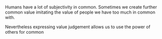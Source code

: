 
Humans have a lot of subjectivity in common. Sometimes we create further common value imitating the value of people we have too much in common with.

Nevertheless expressing value judgement allows us to use the power of others for common 